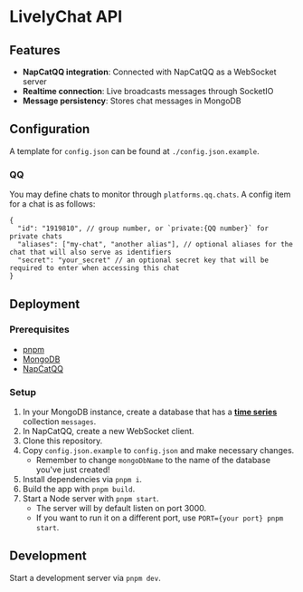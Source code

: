 # LivelyChat API

## Features

- **NapCatQQ integration**: Connected with NapCatQQ as a WebSocket server
- **Realtime connection**: Live broadcasts messages through SocketIO
- **Message persistency**: Stores chat messages in MongoDB

## Configuration

A template for `config.json` can be found at `./config.json.example`.

### QQ

You may define chats to monitor through `platforms.qq.chats`. A config item for a chat is as follows:

```jsonc
{
  "id": "1919810", // group number, or `private:{QQ number}` for private chats
  "aliases": ["my-chat", "another alias"], // optional aliases for the chat that will also serve as identifiers
  "secret": "your_secret" // an optional secret key that will be required to enter when accessing this chat
}
```

## Deployment

### Prerequisites

- [pnpm](https://pnpm.io/)
- [MongoDB](https://www.mongodb.com/)
- [NapCatQQ](https://napneko.github.io/)

### Setup

1. In your MongoDB instance, create a database that has a [**time series**](https://www.mongodb.com/docs/manual/core/timeseries-collections/) collection `messages`.
2. In NapCatQQ, create a new WebSocket client.
3. Clone this repository.
4. Copy `config.json.example` to `config.json` and make necessary changes.
   - Remember to change `mongoDbName` to the name of the database you've just created!
5. Install dependencies via `pnpm i`.
6. Build the app with `pnpm build`.
7. Start a Node server with `pnpm start`.
   - The server will by default listen on port 3000.
   - If you want to run it on a different port, use `PORT={your port} pnpm start`.

## Development

Start a development server via `pnpm dev`.
